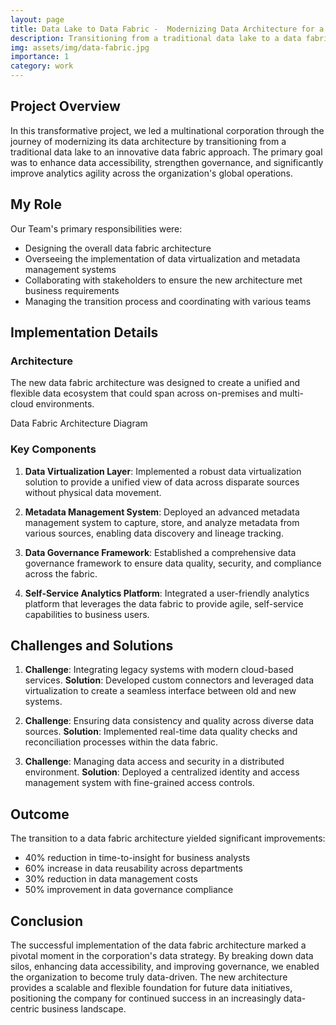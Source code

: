 ```yaml
---
layout: page
title: Data Lake to Data Fabric -  Modernizing Data Architecture for a Multinational Corporation
description: Transitioning from a traditional data lake to a data fabric approach, improving data accessibility, governance, and analytics agility
img: assets/img/data-fabric.jpg
importance: 1
category: work
---
```


## Project Overview

In this transformative project, we led a multinational corporation through the journey of modernizing its data architecture by transitioning from a traditional data lake to an innovative data fabric approach. The primary goal was to enhance data accessibility, strengthen governance, and significantly improve analytics agility across the organization's global operations.

## My Role

Our Team's primary responsibilities were:

- Designing the overall data fabric architecture
- Overseeing the implementation of data virtualization and metadata management systems
- Collaborating with stakeholders to ensure the new architecture met business requirements
- Managing the transition process and coordinating with various teams

## Implementation Details

### Architecture

The new data fabric architecture was designed to create a unified and flexible data ecosystem that could span across on-premises and multi-cloud environments.

<div class="row mt-3">
    <div class="col-sm mt-3 mt-md-0">
        <div id="architecture-diagram"></div>
    </div>
</div>
<div class="caption">
    Data Fabric Architecture Diagram
</div>

### Key Components

1. **Data Virtualization Layer**: Implemented a robust data virtualization solution to provide a unified view of data across disparate sources without physical data movement.

2. **Metadata Management System**: Deployed an advanced metadata management system to capture, store, and analyze metadata from various sources, enabling data discovery and lineage tracking.

3. **Data Governance Framework**: Established a comprehensive data governance framework to ensure data quality, security, and compliance across the fabric.

4. **Self-Service Analytics Platform**: Integrated a user-friendly analytics platform that leverages the data fabric to provide agile, self-service capabilities to business users.

## Challenges and Solutions

1. **Challenge**: Integrating legacy systems with modern cloud-based services.
   **Solution**: Developed custom connectors and leveraged data virtualization to create a seamless interface between old and new systems.

2. **Challenge**: Ensuring data consistency and quality across diverse data sources.
   **Solution**: Implemented real-time data quality checks and reconciliation processes within the data fabric.

3. **Challenge**: Managing data access and security in a distributed environment.
   **Solution**: Deployed a centralized identity and access management system with fine-grained access controls.

## Outcome

The transition to a data fabric architecture yielded significant improvements:

- 40% reduction in time-to-insight for business analysts
- 60% increase in data reusability across departments
- 30% reduction in data management costs
- 50% improvement in data governance compliance

<div class="row mt-3">
    <div class="col-sm mt-3 mt-md-0">
        <canvas id="performance-chart"></canvas>
    </div>
</div>

## Conclusion

The successful implementation of the data fabric architecture marked a pivotal moment in the corporation's data strategy. By breaking down data silos, enhancing data accessibility, and improving governance, we enabled the organization to become truly data-driven. The new architecture provides a scalable and flexible foundation for future data initiatives, positioning the company for continued success in an increasingly data-centric business landscape.

<script src="https://cdn.jsdelivr.net/npm/chart.js"></script>
<script src="{{ '/assets/js/data-fabric-project/chart.js' | relative_url }}"></script>
<script src="https://cdnjs.cloudflare.com/ajax/libs/mermaid/8.13.10/mermaid.min.js"></script>
<script>
mermaid.initialize({ startOnLoad: true });

document.addEventListener("DOMContentLoaded", function() {
    var diagram = `
    graph TD
        A[Data Sources] -->|Ingestion| B(Data Lake)
        B -->|Virtualization| C{Data Fabric}
        C -->|Metadata Management| D[Unified Metadata]
        C -->|Data Governance| E[Governance Framework]
        C -->|Analytics| F[Self-Service Analytics]
        D --> C
        E --> C
        F --> C
    `;
    
    var insertSvg = function(svgCode, bindFunctions) {
        document.getElementById("architecture-diagram").innerHTML = svgCode;
    };
    
    mermaid.render("mermaid-diagram", diagram, insertSvg);
});
</script>
